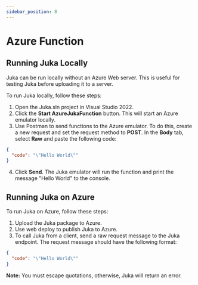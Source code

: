 ```yaml
---
sidebar_position: 8
---
```


# Azure Function

## Running Juka Locally

Juka can be run locally without an Azure Web server. This is useful for testing Juka before uploading it to a server.

To run Juka locally, follow these steps:

1. Open the Juka.sln project in Visual Studio 2022.
2. Click the **Start AzureJukaFunction** button. This will start an Azure emulator locally.
3. Use Postman to send functions to the Azure emulator. To do this, create a new request and set the request method to **POST**. In the **Body** tab, select **Raw** and paste the following code:

```json
{
  "code": "\"Hello World\""
}
```

4. Click **Send**. The Juka emulator will run the function and print the message "Hello World" to the console.

## Running Juka on Azure

To run Juka on Azure, follow these steps:

1. Upload the Juka package to Azure.
2. Use web deploy to publish Juka to Azure.
3. To call Juka from a client, send a raw request message to the Juka endpoint. The request message should have the following format:

```json
{
  "code": "\"Hello World\""
}
```

**Note:** You must escape quotations, otherwise, Juka will return an error.